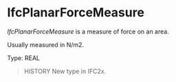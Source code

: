 # IfcPlanarForceMeasure

_IfcPlanarForceMeasure_ is a measure of force on an area.
<!-- end of short definition -->


Usually measured in N/m2.

Type: REAL

> HISTORY New type in IFC2x.
